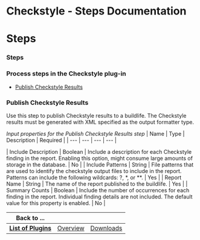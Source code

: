
Checkstyle - Steps Documentation
================================

# Steps




### Steps




 



### Process steps in the Checkstyle plug-in


* [Publish Checkstyle 
Results](#publish_checkstyle_results)




### Publish Checkstyle Results


Use this step to publish Checkstyle results 
to a buildlife. The Checkstyle results must be generated with XML specified as the output formatter type.





*Input 
properties for the Publish Checkstyle Results step*  | Name | Type | Description | Required |
| --- | --- | --- | --- |

| Include Description | Boolean | Include a description for each Checkstyle finding in the report. Enabling this option,
 might consume large amounts of storage in the database. | No |
| Include Patterns | String | File patterns that are 
used to identify the checkstyle output files to include in the report. Patterns can include the following wildcards: ?, 
*, or **. | Yes |
| Report Name | String | The name of the report published to the buildlife. | Yes |
| Summary Counts |
 Boolean | Include the number of occurrences for each finding in the report. Individual finding details are not 
included. The default value for this property is enabled. | No |





|Back to ...|||
| :---: | :---: | :---: |
|[**List of Plugins**](../../index.md)|[Overview](./overview.md)|[Downloads](./downloads.md)|
